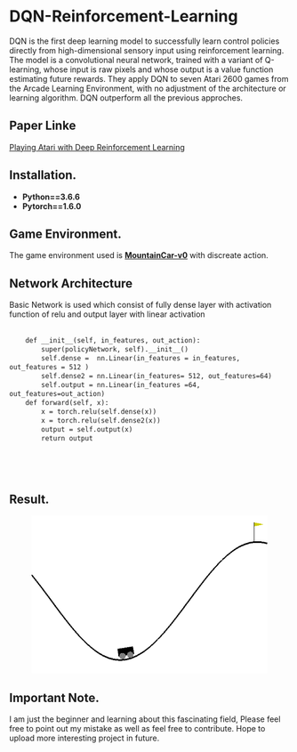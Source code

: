 # DQN-Reinforcement-Learning

<p> DQN is the first deep learning model to successfully learn control policies directly from high-dimensional sensory input using reinforcement learning.
 The model is a convolutional neural network, trained with a variant of Q-learning,
whose input is raw pixels and whose output is a value function estimating future
rewards. They apply DQN to seven Atari 2600 games from the Arcade Learning Environment, with no adjustment of the architecture or learning algorithm. DQN outperform all the previous approches.
</p>
<h2> Paper Linke </h2>
<a href="cs.toronto.edu/~vmnih/docs/dqn.pdf"> Playing Atari with Deep Reinforcement Learning </a>
<h2>Installation.</h2>
<ul> <li> <b>Python==3.6.6</b></li> <li>
<b>Pytorch==1.6.0</b></li></ul>
<h2> Game Environment.</h2>
<p> The game environment used is <b><a href="https://gym.openai.com/envs/MountainCar-v0/"> MountainCar-v0</a></b> with discreate action.</p>
<h2> Network Architecture</h2>
<p> Basic Network is used which consist of fully dense layer with activation function of relu and output layer with linear activation</p>
  <pre> <code> 
    def __init__(self, in_features, out_action):
        super(policyNetwork, self).__init__()
        self.dense =  nn.Linear(in_features = in_features, out_features = 512 )
        self.dense2 = nn.Linear(in_features= 512, out_features=64)
        self.output = nn.Linear(in_features =64, out_features=out_action)
    def forward(self, x):
        x = torch.relu(self.dense(x))
        x = torch.relu(self.dense2(x))
        output = self.output(x)
        return output

</code> </pre>
<h2> Result. </h2>
<figure>
<img src="gym.gif" alt="this slowpoke moves"  heigh="300" width="500"/>
</figure>
<h2> Important Note. </h2>
<p>
I am just the beginner and learning about this fascinating field, Please feel free to point out my mistake as well as feel free to contribute. 
Hope to upload more interesting project in future.
</p>

